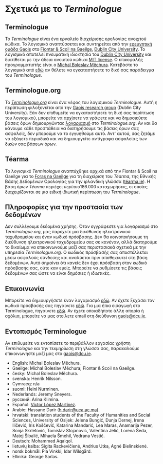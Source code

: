 # Σχετικά με το *Terminologue*

## Terminologue

Το *Terminologue* είναι ένα εργαλείο διαχείρισης ορολογίας ανοιχτού κώδικα. Το λογισμικό αναπτύσσεται και συντηρείται από την [ερευνητική ομάδα Gaois](https://www.gaois.ie/en/) στο [Fiontar & Scoil na Gaeilge](https://www.dcu.ie/fiontar_scoilnagaeilge/gaeilge/index.shtml), [Dublin City University](https://www.dcu.ie/). Το λογισμικό αποτελεί πνευματική ιδιοκτησία του [Dublin City University](https://www.dcu.ie/) και διατίθεται με την άδεια ανοικτού κώδικα [MIT license](https://opensource.org/licenses/MIT). Ο επικεφαλής προγραμματιστής είναι ο [Michal Boleslav Měchura](https://michmech.github.io/). Κατεβάστε το λογισμικό από [εδώ](https://github.com/gaois/terminologue) αν θέλετε να εγκαταστήσετε το δικό σας παράδειγμα του *Terminologue*.

## Terminologue.org

Το *[Terminologue.org](https://www.terminologue.org/)* είναι ένα νέφος του λογισμικού *Terminologue*. Αυτή η περίπτωση φιλοξενείται από την [Gaois research group](https://www.gaois.ie/en/) (Dublin City University). Εάν δεν επιθυμείτε να εγκαταστήσετε τη δική σας περίπτωση του λογισμικού, μπορείτε να αρχίσετε να γράφετε και να δημοσιεύετε βάσεις όρων δημιουργώντας [λογαριασμό](/signup/) στο *Terminologue.org*. Αν και θα κάνουμε κάθε προσπάθεια να διατηρήσουμε τις βάσεις όρων σας ασφαλείς, δεν μπορούμε να το εγγυηθούμε αυτό. Αντ' αυτού, σας ζητάμε να εξάγετε περιοδικά και να δημιουργείτε αντίγραφα ασφαλείας των δικών σας βάσεων όρων.

## Téarma

Το λογισμικό *Terminologue* αναπτύχθηκε αρχικά από την Fiontar & Scoil na Gaeilge για το [Foras na Gaeilge](https://www.forasnagaeilge.ie/) για τη διαχείριση του *Téarma*, της Εθνικής Βάσης Δεδομένων Ορολογίας για την ιρλανδική γλώσσα ([téarma.ie](https://www.tearma.ie/)). Η βάση όρων *Téarma* περιέχει *περίπου*186.000 καταχωρήσεις, οι οποίες διαχειρίζονται σε μια ειδική ιδιωτική περίπτωση του *Terminologue*.

## Πληροφορίες για την προστασία των δεδομένων

Δεν συλλέγουμε δεδομένα χρήσης. Όταν εγγράφεστε για λογαριασμό στο *Terminologue.org*, μας παρέχετε μια διεύθυνση ηλεκτρονικού ταχυδρομείου και έναν κωδικό πρόσβασης. Δεν θα κοινοποιήσουμε τη διεύθυνση ηλεκτρονικού ταχυδρομείου σας σε κανέναν, αλλά διατηρούμε το δικαίωμα να επικοινωνούμε μαζί σας περιστασιακά σχετικά με την υπηρεσία *Terminologue.org*. Ο κωδικός πρόσβασής σας αποστέλλεται μέσω ασφαλούς σύνδεσης και αναλύεται πριν αποθηκευτεί στη βάση δεδομένων. Αυτό σημαίνει ότι κανείς δεν έχει πρόσβαση στον κωδικό πρόσβασής σας, ούτε καν εμείς. Μπορείτε να ρυθμίσετε τις βάσεις δεδομένων σας ώστε να είναι δημόσιες ή ιδιωτικές.

## Επικοινωνία

Μπορείτε να δημιουργήσετε έναν λογαριασμό [εδώ](/signup/). Αν έχετε ξεχάσει τον κωδικό πρόσβασής σας πηγαίνετε [εδώ](/forgotpwd/). Για μια ήπια εισαγωγή στο Terminologue, πηγαίνετε [εδώ](/docs/intro/). Αν έχετε οποιαδήποτε άλλη απορία ή σχόλια, μπορείτε να μας στείλετε email στη διεύθυνση <gaois@dcu.ie>.

## Εντοπισμός Terminologue

Αν επιθυμείτε να εντοπίσετε το περιβάλλον εργασίας χρήστη *Terminologue* και την τεκμηρίωση στη γλώσσα σας, παρακαλούμε επικοινωνήστε μαζί μας στο <gaois@dcu.ie>. 

- English: Michal Boleslav Měchura.
- Gaeilge: Michal Boleslav Měchura; Fiontar & Scoil na Gaeilge.
- česky: Michal Boleslav Měchura.
- svenska: Henrik Nilsson.
- Cymraeg: n/a
- suomi: Heini Nurminen.
- Nederlands: Jeremy Sneyers.
- русский: Arina Klimina.
- Español: [Víctor López Martínez](https://www.linkedin.com/in/translatorvictorlopez/).
- Arabic: Hassane Darir (<h.darir@uca.ac.ma>).
- hrvatski: translation students of the Faculty of Humanities and Social Sciences, University of Osijek: Jelena Bungić, Dunja Dernej, Irena Iličević, Iris Koščević, Katarina Mandarić, Lea Maras, Anamarija Pezer, Sonja Skrletović, Tomislav Stojanović, Valentina Jelić, Lorena Šeda, Matej Šibalić, Mihaela Šmehil, Vedrana Vestić.
- Deutsch: Mohammed Aqalqol.
- lietuvių kalba: Sigita Rackevičienė, Andrius Utka, Agnė Bielinskienė.
- norsk bokmål: Pia Vinkki, Idar Wilsgård.
- Elliniká: George Sarlas.
